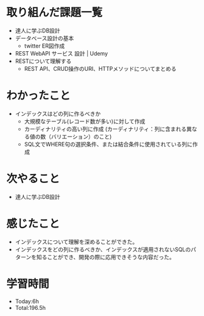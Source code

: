 # 取り組んだ課題一覧
- 達人に学ぶDB設計
- データベース設計の基本
  - twitter ER図作成
- REST WebAPI サービス 設計 | Udemy
- RESTについて理解する
  - REST API、CRUD操作のURI、HTTPメソッドについてまとめる

# わかったこと
- インデックスはどの列に作るべきか
  - 大規模なテーブル(レコード数が多い)に対して作成
  - カーディナリティの高い列に作成
    (カーディナリティ：列に含まれる異なる値の数（バリエーション）のこと)
  - SQL文でWHERE句の選択条件、または結合条件に使用されている列に作成
   
# 次やること
- 達人に学ぶDB設計

# 感じたこと
- インデックスについて理解を深めることができた。
- インデックスをどの列に作るべきか、インデックスが適用されないSQLのパターンを知ることができ、開発の際に応用できそうな内容だった。

# 学習時間
- Today:6h
- Total:196.5h
